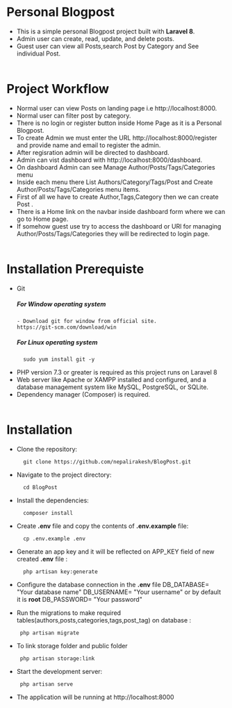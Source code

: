 # Personal Blogpost

- This is a simple personal Blogpost project built with **Laravel 8**. 
- Admin user can create, read, update, and delete posts.
- Guest user can view all Posts,search Post by Category and See individual Post.
<br><br>

# Project Workflow
- Normal user can view Posts on landing page i.e http://localhost:8000.
- Normal user can filter post by category.
- There is no login or register button inside Home Page as it is a Personal Blogpost.
- To create Admin we must enter the URL http://localhost:8000/register and provide name and email to register the admin.
- After regisration admin will be directed to dashboard.
- Admin can vist dashboard with http://localhost:8000/dashboard.
- On dashboard Admin can see Manage Author/Posts/Tags/Categories menu
- Inside each menu  there List Authors/Category/Tags/Post and Create  Author/Posts/Tags/Categories menu items.
- First of all we have to create Author,Tags,Category then we can create Post .
- There is a Home link on the navbar inside dashboard form where we can go to Home page.
- If somehow guest use try to access the dashboard or URl for managing Author/Posts/Tags/Categories they will be redirected to login page.
<br><br>



# Installation Prerequiste
- Git
     ##### For Window operating system
      - Download git for window from official site.
      https://git-scm.com/download/win


     ##### For Linux operating system 
        sudo yum install git -y

- PHP version 7.3 or greater is required as this project runs on Laravel 8
- Web server like Apache or XAMPP installed and configured, and a database management system like MySQL, PostgreSQL, or SQLite.
- Dependency manager (Composer) is required.
 <br><br>

                    
# Installation
- Clone the repository:
 
        git clone https://github.com/nepalirakesh/BlogPost.git

- Navigate to the project directory:

        cd BlogPost

- Install the dependencies:

        composer install

- Create **.env** file and copy the contents of **.env.example** file:

        cp .env.example .env

- Generate an app key and it will be reflected on APP_KEY field of new created **.env** file :

        php artisan key:generate

- Configure the database connection in the **.env** file
        DB_DATABASE= "Your database name"
        DB_USERNAME= "Your username" or by default it is **root**
        DB_PASSWORD= "Your password"

- Run the migrations to make required tables(authors,posts,categories,tags,post_tag) on database :

       php artisan migrate
       
- To link storage folder and public folder

       php artisan storage:link

- Start the development server: 

       php artisan serve

- The application will be running at http://localhost:8000




